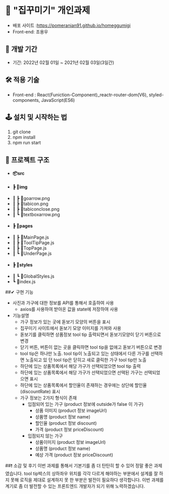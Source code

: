 

# 🚀 "집꾸미기" 개인과제

- 배포 사이트 :https://pomeranian91.github.io/homeggumigi
- Front-end: 조용우

## 📆 개발 기간

- 기간: 2022년 02월 01일 ~ 2021년 02월 03일(3일간)

## 🛠 적용 기술

- Front-end : React(Funiction-Component)_reactr-router-dom(V6), styled-components, JavaScript(ES6)

## 🕹 설치 및 시작하는 법

1. git clone
2. npm install
3. npm run start

## 📃 프로젝트 구조
- #### 📦src
- #### ┣ 📂img
- ┃ ┣ 📜goarrow.png
- ┃ ┣ 📜tabicon.png
- ┃ ┣ 📜tabiconclose.png
- ┃ ┗ 📜textboxarrow.png
- #### ┣ 📂pages
- ┃ ┣ 📜MainPage.js
- ┃ ┣ 📜ToolTipPage.js
- ┃ ┣ 📜TopPage.js
- ┃ ┗ 📜UnderPage.js
- #### ┣ 📂styles
- ┃ ┗ 📜GlobalStyles.js
- ┗ 📜index.js
 
##✔ 구현 기능
- 사진과 가구에 대한 정보를 API를 통해서 호출하여 사용
  - axios를 사용하여 받아온 값을 state에 저장하여 사용
- 기능설명
  - 가구 정보가 있는 곳에 돋보기 모양의 버튼을 표시
  - 집꾸미기 사이트에서 돋보기 모양 이미지를 가져와 사용
  - 돋보기를 클릭하면 상품정보 tool tip 출력되면서 돋보기모양이 닫기 버튼으로 변경
  - 닫기 버튼, 버튼이 없는 곳을 클릭하면 tool tip을 없애고 돋보기 버튼으로 변경
  - tool tip은 하나만 노출. tool tip이 노출되고 있는 상태에서 다른 가구를 선택하면 노출되고 있 던 tool tip은 닫히고 새로 클릭한 가구 tool tip만 노출
  - 하단에 있는 상품목록에서 해당 가구가 선택되었으면 tool tip 출력
  - 하단에 있는 상품목록에서 해당 가구가 선택되었으면 선택된 가구는 선택되었으면 표시
  - 하단에 있는 상품목록에서 할인율이 존재하는 경우에는 상단에 할인율(discountRate) 표시
  - 가구 정보는 2가지 형식이 존재
    - 입점되어 있는 가구 (product 정보에 outside가 false 이 가구)
      - 상품 이미지 (product 정보 imageUrl)
      - 상품명 (product 정보 name)
      - 할인율 (product 정보 discount)
      - 가격 (product 정보 priceDiscount)
    - 입점되지 않는 가구
      - 상품이미지 (product 정보 imageUrl)
      - 상품명 (product 정보 name)
      - 예상 가격 (product 정보 priceDiscount)
 
##❗ 소감 및 후기
  이번 과제를 통해서 기본기를 좀 더 탄탄히 할 수 있어 정말 좋은 과제였습니다. tool tip박스의 상하좌우 위치를 각각 다르게 해야하는 부분에서 설계를 잘 하지 못해 로직을 제대로 설계하지 못 한 부분은 발전이 필요하다 생각합니다. 이번 과제를 계기로 좀 더 발전할 수 있는 프론트엔드 개발자가 되기 위해 노력하겠습니다.

